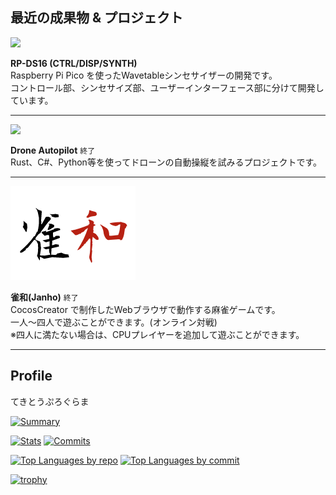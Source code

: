 ## 最近の成果物 & プロジェクト   
<p align="left">
<a href="https://github.com/Saisana299/RP-DS16"><img height="100" src="https://github.com/Saisana299/Saisana299/assets/46042980/c090658a-6f93-4086-b2c9-c9fcc2f80a8e"></img></a><br>
</p>


**RP-DS16 (CTRL/DISP/SYNTH)**  
Raspberry Pi Pico を使ったWavetableシンセサイザーの開発です。  
コントロール部、シンセサイズ部、ユーザーインターフェース部に分けて開発しています。  

<hr>

<p align="left">
<a href="https://github.com/drone-autopilot"><img height="100" src="https://stormsend1.djicdn.com/tpc/uploads/sku/cover/9e4b5fd8-325d-47b2-80ee-f47542134048@retina_small.png"></img></a><br>
</p>

**Drone Autopilot** `終了`  
Rust、C#、Python等を使ってドローンの自動操縦を試みるプロジェクトです。

<hr>
<p align="left">
<a href="https://github.com/Janho-Dev/Janho"><img height="150" src="https://github.com/Janho-Dev/Janho/blob/master/assets/resources/title/janho_logo.png"></img></a><br>
</p>

**雀和(Janho)** `終了`  
CocosCreator で制作したWebブラウザで動作する麻雀ゲームです。  
一人～四人で遊ぶことができます。(オンライン対戦)  
※四人に満たない場合は、CPUプレイヤーを追加して遊ぶことができます。
<hr>

## Profile  
てきとうぷろぐらま  

[![Summary](https://github-profile-summary-cards.vercel.app/api/cards/profile-details?username=Saisana299&theme=nord_bright)](https://github.com/vn7n24fzkq/github-profile-summary-cards)

[![Stats](http://github-profile-summary-cards.vercel.app/api/cards/stats?username=Saisana299&theme=nord_bright)](https://github.com/vn7n24fzkq/github-profile-summary-cards)
[![Commits](http://github-profile-summary-cards.vercel.app/api/cards/productive-time?username=Saisana299&utcOffset=8&theme=nord_bright)](https://github.com/vn7n24fzkq/github-profile-summary-cards)

[![Top Languages by repo](http://github-profile-summary-cards.vercel.app/api/cards/repos-per-language?username=Saisana299&theme=nord_bright)](https://github.com/vn7n24fzkq/github-profile-summary-cards)
[![Top Languages by commit](http://github-profile-summary-cards.vercel.app/api/cards/most-commit-language?username=Saisana299&theme=nord_bright)](https://github.com/vn7n24fzkq/github-profile-summary-cards)

[![trophy](https://github-profile-trophy.vercel.app/?username=Saisana299)](https://github.com/ryo-ma/github-profile-trophy)
